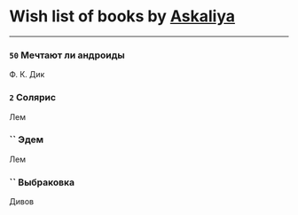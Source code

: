# Wish list of books by [Askaliya](http://vk.com/id326783541)
---

### `50` Мечтают ли андроиды
Ф. К. Дик

### `2` Солярис
Лем

### `` Эдем
Лем

### `` Выбраковка
Дивов

